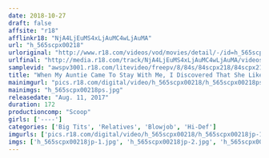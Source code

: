 ```yaml
---
date: 2018-10-27
draft: false
affsite: "r18"
afflinkr18: "NjA4LjEuMS4xLjAuMC4wLjAuMA"
url: "h_565scpx00218"
urloriginal: "http://www.r18.com/videos/vod/movies/detail/-/id=h_565scpx00218"
urlfinal: "http://media.r18.com/track/NjA4LjEuMS4xLjAuMC4wLjAuMA/videos/vod/movies/detail/-/id=h_565scpx00218"
samplevid: "awspv3001.r18.com/litevideo/freepv/8/84s/84scpx218/84scpx218_dmb_w.mp4"
title: "When My Auntie Came To Stay With Me, I Discovered That She Likes To Sleep Buck Naked! Naked Family Relations I Used To Jerk Off By Imagining Her Naked, But I Was Confused As To What To Do Next, But Then She Came At My Cock With Furious Lust! 3"
mainimgurl: "pics.r18.com/digital/video/h_565scpx00218/h_565scpx00218ps.jpg"
mainimgs: "h_565scpx00218ps.jpg"
releasedate: "Aug. 11, 2017"
duration: 172
productioncomp: "Scoop"
girls: ['----']
categories: ['Big Tits', 'Relatives', 'Blowjob', 'Hi-Def']
imgurls: ['pics.r18.com/digital/video/h_565scpx00218/h_565scpx00218jp-1.jpg', 'pics.r18.com/digital/video/h_565scpx00218/h_565scpx00218jp-2.jpg', 'pics.r18.com/digital/video/h_565scpx00218/h_565scpx00218jp-3.jpg', 'pics.r18.com/digital/video/h_565scpx00218/h_565scpx00218jp-4.jpg', 'pics.r18.com/digital/video/h_565scpx00218/h_565scpx00218jp-5.jpg', 'pics.r18.com/digital/video/h_565scpx00218/h_565scpx00218jp-6.jpg', 'pics.r18.com/digital/video/h_565scpx00218/h_565scpx00218jp-7.jpg', 'pics.r18.com/digital/video/h_565scpx00218/h_565scpx00218jp-8.jpg', 'pics.r18.com/digital/video/h_565scpx00218/h_565scpx00218jp-9.jpg', 'pics.r18.com/digital/video/h_565scpx00218/h_565scpx00218jp-10.jpg', 'pics.r18.com/digital/video/h_565scpx00218/h_565scpx00218jp-11.jpg', 'pics.r18.com/digital/video/h_565scpx00218/h_565scpx00218jp-12.jpg', 'pics.r18.com/digital/video/h_565scpx00218/h_565scpx00218jp-13.jpg', 'pics.r18.com/digital/video/h_565scpx00218/h_565scpx00218jp-14.jpg', 'pics.r18.com/digital/video/h_565scpx00218/h_565scpx00218jp-15.jpg', 'pics.r18.com/digital/video/h_565scpx00218/h_565scpx00218jp-16.jpg', 'pics.r18.com/digital/video/h_565scpx00218/h_565scpx00218jp-17.jpg', 'pics.r18.com/digital/video/h_565scpx00218/h_565scpx00218jp-18.jpg', 'pics.r18.com/digital/video/h_565scpx00218/h_565scpx00218jp-19.jpg', 'pics.r18.com/digital/video/h_565scpx00218/h_565scpx00218jp-20.jpg']
imgs: ['h_565scpx00218jp-1.jpg', 'h_565scpx00218jp-2.jpg', 'h_565scpx00218jp-3.jpg', 'h_565scpx00218jp-4.jpg', 'h_565scpx00218jp-5.jpg', 'h_565scpx00218jp-6.jpg', 'h_565scpx00218jp-7.jpg', 'h_565scpx00218jp-8.jpg', 'h_565scpx00218jp-9.jpg', 'h_565scpx00218jp-10.jpg', 'h_565scpx00218jp-11.jpg', 'h_565scpx00218jp-12.jpg', 'h_565scpx00218jp-13.jpg', 'h_565scpx00218jp-14.jpg', 'h_565scpx00218jp-15.jpg', 'h_565scpx00218jp-16.jpg', 'h_565scpx00218jp-17.jpg', 'h_565scpx00218jp-18.jpg', 'h_565scpx00218jp-19.jpg', 'h_565scpx00218jp-20.jpg']
---
```

